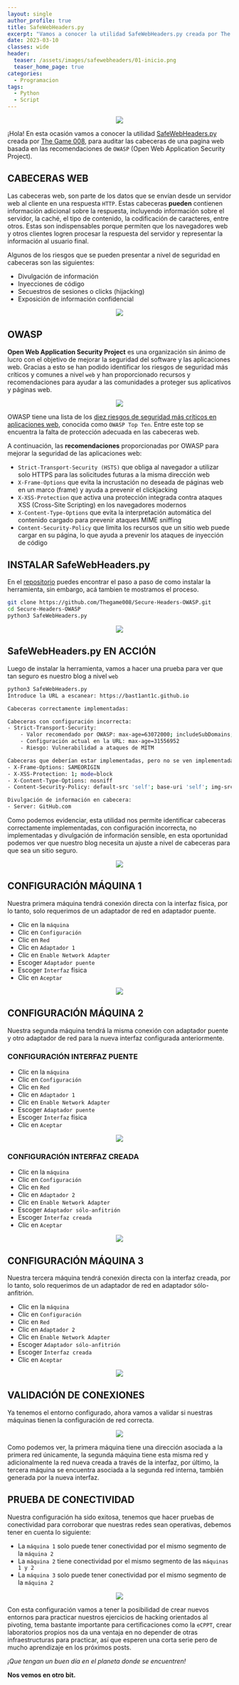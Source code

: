 ```yaml
---
layout: single
author_profile: true
title: SafeWebHeaders.py
excerpt: "Vamos a conocer la utilidad SafeWebHeaders.py creada por The Game 008 para auditar cabeceras web. ¡Let's hack!"
date: 2023-03-10
classes: wide
header:
  teaser: /assets/images/safewebheaders/01-inicio.png
  teaser_home_page: true
categories:
  - Programacion
tags:
  - Python
  - Script
---
```


<p align="center">
<img src="/assets/images/safewebheaders/02-tarjeta.png">
</p>


¡Hola! En esta ocasión vamos a conocer la utilidad [SafeWebHeaders.py](https://raw.githubusercontent.com/Thegame008/Secure-Headers-OWASP/main/SafeWebHeaders.py) creada por [The Game 008](https://github.com/Thegame008/), para auditar las cabeceras de una pagina web basada en las recomendaciones de `OWASP` (Open Web Application Security Project).

## CABECERAS WEB

Las cabeceras web, son parte de los datos que se envían desde un servidor web al cliente en una respuesta `HTTP`. Estas cabeceras **pueden** contienen información adicional sobre la respuesta, incluyendo información sobre el servidor, la caché, el tipo de contenido, la codificación de caracteres, entre otros. Estas son indispensables porque permiten que los navegadores web y otros clientes logren procesar la respuesta del servidor y representar la información al usuario final. 

Algunos de los riesgos que se pueden presentar a nivel de seguridad en cabeceras son las siguientes:

* Divulgación de información
* Inyecciones de código
* Secuestros de sesiones o clicks (hijacking)
* Exposición de información confidencial

<p align="center">
<img src="/assets/images/safewebheaders/03-header.png">
</p>

## OWASP

**Open Web Application Security Project** es una organización sin ánimo de lucro con el objetivo de mejorar la seguridad del software y las aplicaciones web. Gracias a esto se han podido identificar los riesgos de seguridad más críticos y comunes a nivel `web` y han proporcionado recursos y recomendaciones para ayudar a las comunidades a proteger sus aplicativos y páginas web. 

<p align="center">
<img src="/assets/images/safewebheaders/04-header.png">
</p>

OWASP tiene una lista de los [diez riesgos de seguridad más críticos en aplicaciones web](https://owasp.org/www-project-top-ten/), conocida como `OWASP Top Ten`. Entre este top se encuentra la falta de protección adecuada en las cabeceras web.

A continuación, las **recomendaciones** proporcionadas por OWASP para mejorar la seguridad de las aplicaciones web:

* `Strict-Transport-Security (HSTS)` que obliga al navegador a utilizar solo HTTPS para las solicitudes futuras a la misma dirección web
* `X-Frame-Options` que evita la incrustación no deseada de páginas web en un marco (frame) y ayuda a prevenir el clickjacking
* `X-XSS-Protection` que activa una protección integrada contra ataques XSS (Cross-Site Scripting) en los navegadores modernos
* `X-Content-Type-Options` que evita la interpretación automática del contenido cargado para prevenir ataques MIME sniffing
* `Content-Security-Policy` que limita los recursos que un sitio web puede cargar en su página, lo que ayuda a prevenir los ataques de inyección de código

## INSTALAR SafeWebHeaders.py

En el [repositorio](https://github.com/Thegame008/Secure-Headers-OWASP) puedes encontrar el paso a paso de como instalar la herramienta, sin embargo, acá tambien te mostramos el proceso.

```bash
git clone https://github.com/Thegame008/Secure-Headers-OWASP.git
cd Secure-Headers-OWASP
python3 SafeWebHeaders.py
```

<p align="center">
<img src="/assets/images/safewebheaders/06-virtual.png">
</p>

## SafeWebHeaders.py EN ACCIÓN

Luego de instalar la herramienta, vamos a hacer una prueba para ver que tan seguro es nuestro blog a nivel `web`

```bash
python3 SafeWebHeaders.py
Introduce la URL a escanear: https://bast1ant1c.github.io
```
```bash
Cabeceras correctamente implementadas:

Cabeceras con configuración incorrecta:
- Strict-Transport-Security:
	- Valor recomendado por OWASP: max-age=63072000; includeSubDomains; preload
	- Configuración actual en la URL: max-age=31556952
	- Riesgo: Vulnerabilidad a ataques de MITM

Cabeceras que deberían estar implementadas, pero no se ven implementadas:
- X-Frame-Options: SAMEORIGIN
- X-XSS-Protection: 1; mode=block
- X-Content-Type-Options: nosniff
- Content-Security-Policy: default-src 'self'; base-uri 'self'; img-src 'self' data:; object-src 'none'; script-src 'self'; style-src 'self' 'unsafe-inline'

Divulgación de información en cabecera:
- Server: GitHub.com
```

Como podemos evidenciar, esta utilidad nos permite identificar cabeceras correctamente implementadas, con configuración incorrecta, no implementadas y divulgación de información sensible, en esta oportunidad podemos ver que nuestro blog necesita un ajuste a nivel de cabeceras para que sea un sitio seguro.

<p align="center">
<img src="/assets/images/safewebheaders/05-virtual.png">
</p>

## CONFIGURACIÓN MÁQUINA 1

Nuestra primera máquina tendrá conexión directa con la interfaz física, por lo tanto, solo requerimos de un adaptador de red en adaptador puente.
>
* Clic en la `máquina`
* Clic en `Configuración`
* Clic en `Red`
* Clic en `Adaptador 1`
* Clic en `Enable Network Adapter`
* Escoger `Adaptador puente`
* Escoger `Interfaz` física
* Clic en `Aceptar`
>

<p align="center">
<img src="/assets/images/safewebheaders/08-virtual.png">
</p>

## CONFIGURACIÓN MÁQUINA 2

Nuestra segunda máquina tendrá la misma conexión con adaptador puente y otro adaptador de red para la nueva interfaz configurada anteriormente.

### CONFIGURACIÓN INTERFAZ PUENTE
>
* Clic en la `máquina`
* Clic en `Configuración`
* Clic en `Red`
* Clic en `Adaptador 1`
* Clic en `Enable Network Adapter`
* Escoger `Adaptador puente`
* Escoger `Interfaz` física
* Clic en `Aceptar`
>

<p align="center">
<img src="/assets/images/safewebheaders/09-virtual.png">
</p>

### CONFIGURACIÓN INTERFAZ CREADA
>
* Clic en la `máquina`
* Clic en `Configuración`
* Clic en `Red`
* Clic en `Adaptador 2`
* Clic en `Enable Network Adapter`
* Escoger `Adaptador sólo-anfitrión`
* Escoger `Interfaz creada`
* Clic en `Aceptar`
>

<p align="center">
<img src="/assets/images/safewebheaders/10-virtual.png">
</p>

## CONFIGURACIÓN MÁQUINA 3

Nuestra tercera máquina tendrá conexión directa con la interfaz creada, por lo tanto, solo requerimos de un adaptador de red en adaptador sólo-anfitrión.
>
* Clic en la `máquina`
* Clic en `Configuración`
* Clic en `Red`
* Clic en `Adaptador 2`
* Clic en `Enable Network Adapter`
* Escoger `Adaptador sólo-anfitrión`
* Escoger `Interfaz creada`
* Clic en `Aceptar`
>

<p align="center">
<img src="/assets/images/safewebheaders/11-virtual.png">
</p>

## VALIDACIÓN DE CONEXIONES

Ya tenemos el entorno configurado, ahora vamos a validar si nuestras máquinas tienen la configuración de red correcta.

<p align="center">
<img src="/assets/images/safewebheaders/12-virtual.png">
</p>

Como podemos ver, la primera máquina tiene una dirección asociada a la primera red únicamente, la segunda máquina tiene esta misma red y adicionalmente la red nueva creada a través de la interfaz, por último, la tercera máquina se encuentra asociada a la segunda red interna, también generada por la nueva interfaz.

## PRUEBA DE CONECTIVIDAD

Nuestra configuración ha sido exitosa, tenemos que hacer pruebas de conectividad para corroborar que nuestras redes sean operativas, debemos tener en cuenta lo siguiente:
>
* La `máquina 1` solo puede tener conectividad por el mismo segmento de la `máquina 2`
* La `máquina 2` tiene conectividad por el mismo segmento de las `máquinas 1 y 2`
* La `máquina 3` solo puede tener conectividad por el mismo segmento de la `máquina 2`
>

<p align="center">
<img src="/assets/images/safewebheaders/13-virtual.png">
</p>

Con esta configuración vamos a tener la posibilidad de crear nuevos entornos para practicar nuestros ejercicios de hacking orientados al pivoting, tema bastante importante para certificaciones como la `eCPPT`, crear laboratorios propios nos da una ventaja en no depender de otras infraestructuras para practicar, así que esperen una corta serie pero de mucho aprendizaje en los próximos posts.

_¡Que tengan un buen día en el planeta donde se encuentren!_

**Nos vemos en otro bit.**
